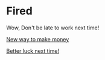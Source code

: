 # Fired

Wow, Don't be late to work next time!

[New way to make money](invest.md)

[Better luck next time!](../alarmring.md)

